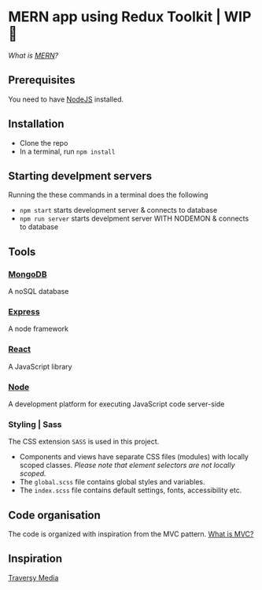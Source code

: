 # MERN app using Redux Toolkit | WIP 🚧

_What is [MERN](https://www.educative.io/edpresso/what-is-mern-stack)?_

## Prerequisites

You need to have [NodeJS](https://nodejs.org/en/) installed.

## Installation

- Clone the repo
- In a terminal, run `npm install`

## Starting develpment servers

Running the these commands in a terminal does the following

- `npm start` starts development server & connects to database
- `npm run server` starts develpment server WITH NODEMON & connects to database

## Tools

### [MongoDB](https://mongodb.com/)

A noSQL database

### [Express](https://expressjs.com/)

A node framework

### [React](https://reactjs.org/)

A JavaScript library

### [Node](https://nodejs.org/)

A development platform for executing JavaScript code server-side

### Styling | Sass
The CSS extension `SASS` is used in this project.
- Components and views have separate CSS files (modules) with locally scoped classes. _Please note that element selectors are not locally scoped._
- The `global.scss` file contains global styles and variables.
- The `index.scss` file contains default settings, fonts, accessibility etc.

## Code organisation

The code is organized with inspiration from the MVC pattern. [What is MVC?](https://www.youtube.com/watch?v=DUg2SWWK18I&ab_channel=WebDevSimplified)

## Inspiration

[Traversy Media](https://www.traversymedia.com/)
